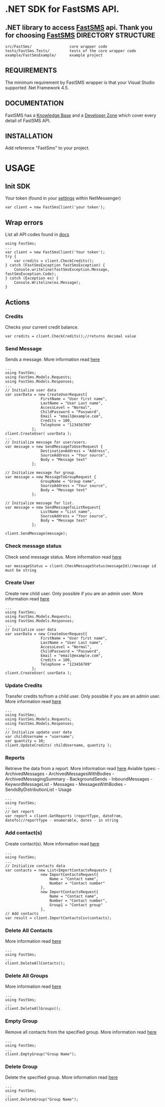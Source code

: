 .NET SDK for FastSMS API.
=========================

.NET library to access [FastSMS](<http://www.fastsms.co.uk/>) api. Thank you for
choosing [FastSMS](<http://www.fastsms.co.uk/>) DIRECTORY STRUCTURE
-------------------

~~~~~~~~~~~~~~~~~~~~~~~~~~~~~~~~~~~~~~~~~~~~~~~~~~~~~~~~~~~~~~~~~~~~~~~~~~~~~~~~
src/FastSms/                 core wrapper code
tests/FastSms.Tests/         tests of the core wrapper code
example/FastSmsExample/      example project
~~~~~~~~~~~~~~~~~~~~~~~~~~~~~~~~~~~~~~~~~~~~~~~~~~~~~~~~~~~~~~~~~~~~~~~~~~~~~~~~

REQUIREMENTS
------------

The minimum requirement by FastSMS wrapper is that your Visual Studio supported
.Net Framework 4.5.

DOCUMENTATION
-------------

FastSMS has a [Knowledge Base](<http://support.fastsms.co.uk/knowledgebase/>)
and a [Developer
Zone](<http://support.fastsms.co.uk/knowledgebase/category/developer-zone/>)
which cover every detail of FastSMS API.

INSTALLATION
------------

Add reference "FastSms" to your project.

USAGE
=====

Init SDK
--------

Your token (found in your
[settings](<https://my.fastsms.co.uk/account/settings>) within NetMessenger)

~~~~~~~~~~~~~~~~~~~~~~~~~~~~~~~~~~~~~~~~~~~~~~~~~~~~~~~~~~~~~~~~~~~~~~~~~~~~~~~~
var client = new FastSmsClient('your token');
~~~~~~~~~~~~~~~~~~~~~~~~~~~~~~~~~~~~~~~~~~~~~~~~~~~~~~~~~~~~~~~~~~~~~~~~~~~~~~~~

Wrap errors
-----------

List all API codes found in
[docs](<http://support.fastsms.co.uk/knowledgebase/http-documentation/#ErrorCodes>)

~~~~~~~~~~~~~~~~~~~~~~~~~~~~~~~~~~~~~~~~~~~~~~~~~~~~~~~~~~~~~~~~~~~~~~~~~~~~~~~~
using FastSms;
...
var client = new FastSmsClient('Your token');
try {
    var credits = client.CheckCredits();
} catch (FastSmsException fastSmsException) {
    Console.writeline(fastSmsException.Message, fastSmsException.Code);
} catch (Exception ex) {
    Console.Writeline(ex.Message);
}
~~~~~~~~~~~~~~~~~~~~~~~~~~~~~~~~~~~~~~~~~~~~~~~~~~~~~~~~~~~~~~~~~~~~~~~~~~~~~~~~

Actions
-------

### Credits

Checks your current credit balance.

~~~~~~~~~~~~~~~~~~~~~~~~~~~~~~~~~~~~~~~~~~~~~~~~~~~~~~~~~~~~~~~~~~~~~~~~~~~~~~~~
var credits = client.CheckCredits();//returns decimal value 
~~~~~~~~~~~~~~~~~~~~~~~~~~~~~~~~~~~~~~~~~~~~~~~~~~~~~~~~~~~~~~~~~~~~~~~~~~~~~~~~

### Send Message

Sends a message. More information read
[here](<http://support.fastsms.co.uk/knowledgebase/http-documentation/#SendMessage>)

~~~~~~~~~~~~~~~~~~~~~~~~~~~~~~~~~~~~~~~~~~~~~~~~~~~~~~~~~~~~~~~~~~~~~~~~~~~~~~~~
...
using FastSms;
using FastSms.Models.Requests;
using FastSms.Models.Responses;
...
// Initialize user data
var userData = new CreateUserRequest{
                FirstName = "User first name",
                LastName = "User Last name",
                AccessLevel = "Normal",
                ChildPassword = "Password",
                Email = "email@example.com",
                Credits = 100,
                Telephone = "123456789"
            };
client.CreateUser( userData );
...
// Initialize message for user/users.
var message = new SendMessageToUserRequest {
                DestinationAddress = "Address",
                SourceAddress = "Your source",
                Body = "Message text"
            };
            
// Initialize message for group.    
var message = new MessageToGroupRequest {
                GroupName = "Group name",
                SourceAddress = "Your source",
                Body = "Message text"
            };
            
// Initialize message for list. 
var message = new SendMessageToListRequest{
                ListName = "List name",
                SourceAddress = "Your source",
                Body = "Message text"
            };  

client.SendMessage(message);
~~~~~~~~~~~~~~~~~~~~~~~~~~~~~~~~~~~~~~~~~~~~~~~~~~~~~~~~~~~~~~~~~~~~~~~~~~~~~~~~

### Check message status

Check send message status. More information read
[here](<http://support.fastsms.co.uk/knowledgebase/http-documentation/#CheckMessageStatus>)

~~~~~~~~~~~~~~~~~~~~~~~~~~~~~~~~~~~~~~~~~~~~~~~~~~~~~~~~~~~~~~~~~~~~~~~~~~~~~~~~
var messageStatus = client.CheckMessageStatus(messageId)//message id must be string
~~~~~~~~~~~~~~~~~~~~~~~~~~~~~~~~~~~~~~~~~~~~~~~~~~~~~~~~~~~~~~~~~~~~~~~~~~~~~~~~

### Create User

Create new child user. Only possible if you are an admin user. More information
read
[here](<http://support.fastsms.co.uk/knowledgebase/http-documentation/#CreateUser>)

~~~~~~~~~~~~~~~~~~~~~~~~~~~~~~~~~~~~~~~~~~~~~~~~~~~~~~~~~~~~~~~~~~~~~~~~~~~~~~~~
...
using FastSms;
using FastSms.Models.Requests;
using FastSms.Models.Responses;
...
// Initialize user data
var userData = new CreateUserRequest{
                FirstName = "User first name",
                LastName = "User Last name",
                AccessLevel = "Normal",
                ChildPassword = "Password",
                Email = "email@example.com",
                Credits = 100,
                Telephone = "123456789"
            };
client.CreateUser( userData );
~~~~~~~~~~~~~~~~~~~~~~~~~~~~~~~~~~~~~~~~~~~~~~~~~~~~~~~~~~~~~~~~~~~~~~~~~~~~~~~~

### Update Credits

Transfer credits to/from a child user. Only possible if you are an admin user.
More information read
[here](<http://support.fastsms.co.uk/knowledgebase/http-documentation/#UpdateCredits>)

~~~~~~~~~~~~~~~~~~~~~~~~~~~~~~~~~~~~~~~~~~~~~~~~~~~~~~~~~~~~~~~~~~~~~~~~~~~~~~~~
...
using FastSms;
using FastSms.Models.Requests;
using FastSms.Models.Responses;
...
// Initialize update user data
var childUsername = "username";
var quantity = 10;
client.UpdateCredits( childUsername, quantity );
~~~~~~~~~~~~~~~~~~~~~~~~~~~~~~~~~~~~~~~~~~~~~~~~~~~~~~~~~~~~~~~~~~~~~~~~~~~~~~~~

### Reports

Retrieve the data from a report. More information read
[here](<http://support.fastsms.co.uk/knowledgebase/http-documentation/#Reports>)
Aviable types: - ArchivedMessages - ArchivedMessagesWithBodies -
ArchivedMessagingSummary - BackgroundSends - InboundMessages -
KeywordMessageList - Messages - MessagesWithBodies - SendsByDistributionList -
Usage

~~~~~~~~~~~~~~~~~~~~~~~~~~~~~~~~~~~~~~~~~~~~~~~~~~~~~~~~~~~~~~~~~~~~~~~~~~~~~~~~
...
using FastSms;
...
// Get report
var report = client.GetReports (reportType, dateFrom, dateTo)//reportType - enumerable, dates - in string 
~~~~~~~~~~~~~~~~~~~~~~~~~~~~~~~~~~~~~~~~~~~~~~~~~~~~~~~~~~~~~~~~~~~~~~~~~~~~~~~~

### Add contact(s)

Create contact(s). More information read
[here](<http://support.fastsms.co.uk/knowledgebase/http-documentation/#ImportContactsCSV>)

~~~~~~~~~~~~~~~~~~~~~~~~~~~~~~~~~~~~~~~~~~~~~~~~~~~~~~~~~~~~~~~~~~~~~~~~~~~~~~~~
...
using FastSms;
...
// Initialize contacts data
var contacts = new List<ImportContactsRequest> {
                new ImportContactsRequest{
                    Name = "Contact name",
                    Number = "Contact number"
                },
                new ImportContactsRequest{
                    Name = "Contact name",
                    Number = "Contact number",
                    Group1 = "Contact group"
                },
// Add contacts
var result = client.ImportContactsCsv(contacts);
~~~~~~~~~~~~~~~~~~~~~~~~~~~~~~~~~~~~~~~~~~~~~~~~~~~~~~~~~~~~~~~~~~~~~~~~~~~~~~~~

### Delete All Contacts

More information read
[here](<http://support.fastsms.co.uk/knowledgebase/http-documentation/#DeleteAllContacts>)

~~~~~~~~~~~~~~~~~~~~~~~~~~~~~~~~~~~~~~~~~~~~~~~~~~~~~~~~~~~~~~~~~~~~~~~~~~~~~~~~
...
using FastSms;
...
client.DeleteAllContacts();
~~~~~~~~~~~~~~~~~~~~~~~~~~~~~~~~~~~~~~~~~~~~~~~~~~~~~~~~~~~~~~~~~~~~~~~~~~~~~~~~

### Delete All Groups

More information read
[here](<http://support.fastsms.co.uk/knowledgebase/http-documentation/#DeleteAllGroups>)

~~~~~~~~~~~~~~~~~~~~~~~~~~~~~~~~~~~~~~~~~~~~~~~~~~~~~~~~~~~~~~~~~~~~~~~~~~~~~~~~
...
using FastSms;
...
client.DeleteAllGroups();
~~~~~~~~~~~~~~~~~~~~~~~~~~~~~~~~~~~~~~~~~~~~~~~~~~~~~~~~~~~~~~~~~~~~~~~~~~~~~~~~

### Empty Group

Remove all contacts from the specified group. More information read
[here](<http://support.fastsms.co.uk/knowledgebase/http-documentation/#EmptyGroup>)

~~~~~~~~~~~~~~~~~~~~~~~~~~~~~~~~~~~~~~~~~~~~~~~~~~~~~~~~~~~~~~~~~~~~~~~~~~~~~~~~
...
using FastSms;
...
client.EmptyGroup("Group Name");
~~~~~~~~~~~~~~~~~~~~~~~~~~~~~~~~~~~~~~~~~~~~~~~~~~~~~~~~~~~~~~~~~~~~~~~~~~~~~~~~

### Delete Group

Delete the specified group. More information read
[here](<http://support.fastsms.co.uk/knowledgebase/http-documentation/#DeleteGroup>)

~~~~~~~~~~~~~~~~~~~~~~~~~~~~~~~~~~~~~~~~~~~~~~~~~~~~~~~~~~~~~~~~~~~~~~~~~~~~~~~~
...
using FastSms;
...
client.DeleteGroup("Group Name");
~~~~~~~~~~~~~~~~~~~~~~~~~~~~~~~~~~~~~~~~~~~~~~~~~~~~~~~~~~~~~~~~~~~~~~~~~~~~~~~~
